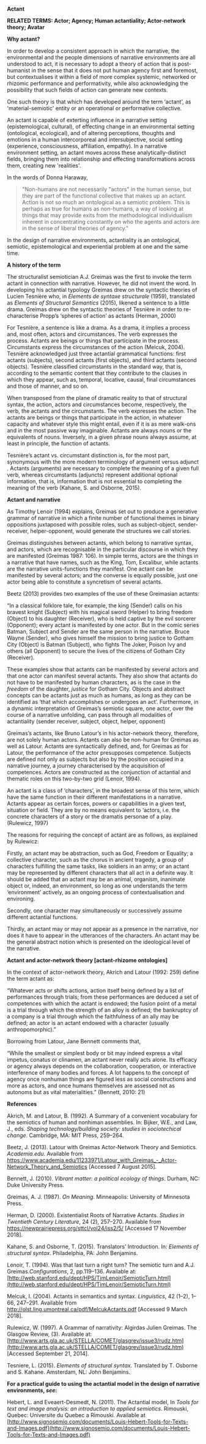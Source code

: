 **Actant**

**RELATED TERMS: Actor; Agency; Human actantiality; Actor-network theory; Avatar**

**Why actant?**

In order to develop a consistent approach in which the narrative, the environmental and the people dimensions of narrative environments are all understood to act, it is necessary to adopt a theory of action that is post-humanist in the sense that it does not put human agency first and foremost, but contextualises it within a field of more complex systemic, networked or rhizomic performance and performativity, while also acknowledging the possibility that such fields of action can generate new contexts. 

One such theory is that which has developed around the term ‘actant’, as 'material-semiotic' entity or an operational or performative collective.

An actant is capable of exterting influence in a narrative setting (epistemological, cultural), of effecting change in an environmental setting (ontological, ecological), and of altering perceptions, thoughts and emotions in a human intercorporeal and intersubjective, social setting (experience, consciousness, affiliation, empathy). In a narrative environment setting, an actant moves across these analytically-distinct fields, bringing them into relationship and effecting transformations across them, creating new 'realities'.

In the words of Donna Haraway, 

>"Non-humans are not necessarily "actors" in the human sense, but they are part of the functional collective that makes up an actant. Action is not so much an ontological as a semiotic problem. This is perhaps as true for humans as non-humans, a way of looking at things that may provide exits from the methodological individualism inherent in concentrating constantly on who the agents and actors are in the sense of liberal theories of agency."

In the design of narrative environments, actantiality is an ontological, semiotic, epistemological and experiential problem at one and the same time.

**A history of the term**

The structuralist semiotician A.J. Greimas was the first to invoke the term actant in connection with narrative. However, he did not invent the word. In developing his actantial typology Greimas drew on the syntactic theories of Lucien Tesnière who, in _Elements de syntaxe structurale_ (1959), translated as _Elements of Structural Semantics_ (2015), likened a sentence to a little drama. Greimas drew on the syntactic theories of Tesnière in order to re-characterise Propp’s ‘spheres of action’ as actants (Herman, 2000)

For Tesnière, a sentence is like a drama. As a drama, it implies a process and, most often, actors and circumstances. The verb expresses the process. Actants are beings or things that participate in the process. Circumstants express the circumstances of the action (Melcuk, 2004). Tesnière acknowledged just three actantial grammatical functions: first actants (subjects), second actants (first objects), and third actants (second objects). Tesnière classified circumstants in the standard way, that is, according to the semantic content that they contribute to the clauses in which they appear, such as, temporal, locative, causal, final circumstances and those of manner, and so on.

When transposed from the plane of dramatic reality to that of structural syntax, the action, actors and circumstances become, respectively, the verb, the actants and the circumstants. The verb expresses the action. The actants are beings or things that participate in the action, in whatever capacity and whatever style this might entail, even if it is as mere walk-ons and in the most passive way imaginable. Actants are always nouns or the equivalents of nouns. Inversely, in a given phrase nouns always assume, at least in principle, the function of actants.

Tesnière’s actant vs. circumstant distinction is, for the most part, synonymous with the more modern terminology of argument versus adjunct . Actants (arguments) are necessary to complete the meaning of a given full verb, whereas circumstants (adjuncts) represent additional optional information, that is, information that is not essential to completing the meaning of the verb (Kahane, S. and Osborne, 2015).

**Actant and narrative**

As Timothy Lenoir (1994) explains, Greimas set out to produce a generative grammar of narrative in which a finite number of functional themes in binary oppositions juxtaposed with possible roles, such as subject-object, sender-receiver, helper-opponent, would generate the structures we call stories.

Greimas distinguishes between actants, which belong to narrative syntax, and actors, which are recognisable in the particular discourse in which they are manifested (Greimas 1987: 106). In simple terms, actors are the things in a narrative that have names, such as the King, Tom, Excalibur, while actants are the narrative units-functions they manifest. One actant can be manifested by several actors; and the converse is equally possible, just one actor being able to constitute a syncretism of several actants.

Beetz (2013) provides two examples of the use of these Greimasian actants:

“In a classical folklore tale, for example, the king (Sender) calls on his bravest knight (Subject) with his magical sword (Helper) to bring freedom (Object) to his daughter (Receiver), who is held captive by the evil sorcerer (Opponent); every actant is manifested by one actor. But in the comic series Batman, Subject and Sender are the same person in the narrative. Bruce Wayne (Sender), who gives himself the mission to bring justice to Gotham City (Object) is Batman (Subject), who fights The Joker, Poison Ivy and others (all Opponent) to secure the lives of the citizens of Gotham City (Receiver).

These examples show that actants can be manifested by several actors and that one actor can manifest several actants. They also show that actants do not have to be manifested by human characters, as is the case in the _freedom_ of the daughter, _justice_ for Gotham City. Objects and abstract concepts can be actants just as much as humans, as long as they can be identified as ‘that which accomplishes or undergoes an act’. Furthermore, in a dynamic interpretation of Greimas’s semiotic square, one actor, over the course of a narrative unfolding, can pass through all modalities of actantiality (sender receiver, subject, object, helper, opponent)

Greimas’s actants, like Bruno Latour’s in his actor-network theory, therefore, are not solely human actors. Actants can also be non-human for Greimas as well as Latour. Actants are syntactically defined, and, for Greimas as for Latour, the performance of the actor presupposes competence. Subjects are defined not only as subjects but also by the position occupied in a narrative journey, a journey characterised by the acquisition of competences. Actors are constructed as the conjunction of actantial and thematic roles on this two-by-two grid (Lenoir, 1994).

An actant is a class of ‘characters’, in the broadest sense of this term, which have the same function in their different manifestations in a narrative. Actants appear as certain forces, powers or capabilities in a given text, situation or field. They are by no means equivalent to ‘actors, i.e. the concrete characters of a story or the dramatis personae of a play. (Rulewicz, 1997)

The reasons for requiring the concept of actant are as follows, as explained by Rulewicz:

Firstly, an actant may be abstraction, such as God, Freedom or Equality; a collective character, such as the chorus in ancient tragedy, a group of characters fulfilling the same tasks, like soldiers in an army; or an actant may be represented by different characters that all act in a definite way. It should be added that an actant may be an animal, organism, inanimate object or, indeed, an environment, so long as one understands the term ‘environment’ actively, as an ongoing process of contextualisation and environing.

Secondly, one character may simultaneously or successively assume different actantial functions.

Thirdly, an actant may or may not appear as a presence in the narrative, nor does it have to appear in the utterances of the characters. An actant may be the general abstract notion which is presented on the ideological level of the narrative.

**Actant and actor-network theory [actant-rhizome ontologies]**

In the context of actor-network theory, Akrich and Latour (1992: 259) define the term actant as:

“Whatever acts or shifts actions, action itself being defined by a list of performances through trials; from these performances are deduced a set of competences with which the actant is endowed; the fusion point of a metal is a trial through which the strength of an alloy is defined; the bankruptcy of a company is a trial through which the faithfulness of an ally may be defined; an actor is an actant endowed with a character (usually anthropomorphic).”

Borrowing from Latour, Jane Bennett comments that,

“While the smallest or simplest body or bit may indeed express a vital impetus, conatus or clinamen, an actant never really acts alone. Its efficacy or agency always depends on the collaboration, cooperation, or interactive interference of many bodies and forces. A lot happens to the concept of agency once nonhuman things are figured less as social constructions and more as actors, and once humans themselves are assessed not as autonoms but as vital materialities.” (Bennett, 2010: 21)

**References**

Akrich, M. and Latour, B. (1992). A Summary of a convenient vocabulary for the semiotics of human and nonhiman assemblies. In: Bijker, W.E., and Law, J., eds. _Shaping technology/building society: studies in sociotechical change_. Cambridge, MA: MIT Press, 259–264.

Beetz, J. (2013). Latour with Greimas Actor-Network Theory and Semiotics. _Academia.edu_. Available from https://www.academia.edu/11233971/Latour_with_Greimas_-_Actor-Network_Theory_and_Semiotics [Accessed 7 August 2015].

Bennett, J. (2010). _Vibrant matter: a political ecology of things_. Durham, NC: Duke University Press.

Greimas, A. J. (1987). _On Meaning_. Minneapolis: University of Minnesota Press.

Herman, D. (2000). Existentialist Roots of Narrative Actants. _Studies in Twentieth Century Literature_, 24 (2), 257–270\. Available from https://newprairiepress.org/sttcl/vol24/iss2/5/ [Accessed 17 November 2018].

Kahane, S. and Osborne, T. (2015). Translators’ Introduction. In: _Elements of structural syntax_. Philadelphia, PA: John Benjamins.

Lenoir, T. (1994). Was that last turn a right turn? The semiotic turn and A.J. Greimas._Configurations_, 2, pp.119–136\. Available at:[http://web.stanford.edu/dept/HPS/TimLenoir/SemioticTurn.html](http://web.stanford.edu/dept/HPS/TimLenoir/SemioticTurn.html)

Melcuk, I. (2004). Actants in semantics and syntax. _Linguistics_, 42 (1–2), 1–66, 247–291\. Available from http://olst.ling.umontreal.ca/pdf/MelcukActants.pdf [Accessed 9 March 2018].

Rulewicz, W. (1997). A Grammar of narrativity: Algirdas Julien Greimas. The Glasgow Review, (3). Available at:[http://www.arts.gla.ac.uk/STELLA/COMET/glasgrev/issue3/rudz.htm](http://www.arts.gla.ac.uk/STELLA/COMET/glasgrev/issue3/rudz.htm) [Accessed September 21, 2014].

Tesniere, L. (2015). _Elements of structural syntax_. Translated by T. Osborne and S. Kahane. Amsterdam, NL: John Benjamins.

**For a practical guide to using the actantial model in the design of narrative environments, _see_:**

Hebert, L. and Eveaert-Desmedt, N. (2011). The Actantial model, In _Tools for text and image analysis: an introduction to applied semiotics_. Rimouski, Quebec: Universite du Quebec a Rimouski. Available at [http://www.signosemio.com/documents/Louis-Hebert-Tools-for-Texts-and-Images.pdf](http://www.signosemio.com/documents/Louis-Hebert-Tools-for-Texts-and-Images.pdf)
